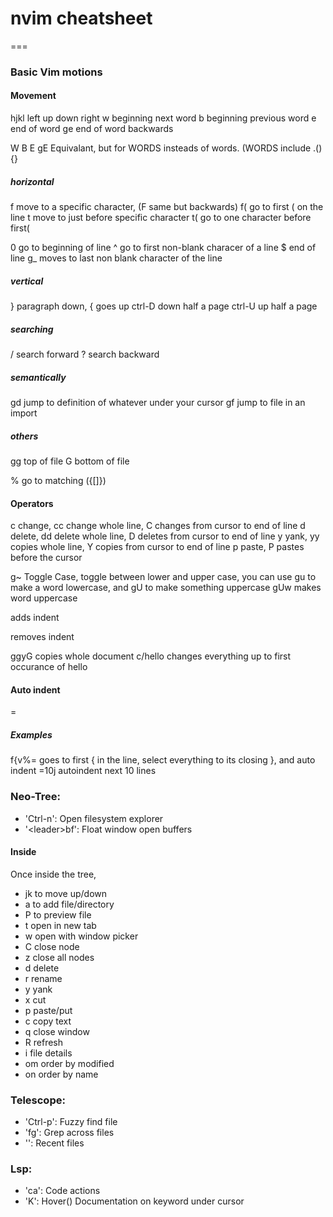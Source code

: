 # nvim cheatsheet
===

### Basic Vim motions
#### Movement
hjkl
left up down right
w
beginning next word
b
beginning previous word
e
end of word
ge
end of word backwards

W B E gE
Equivalant, but for WORDS insteads of words. (WORDS include .(){}

##### horizontal

f
move to a specific character, (F same but backwards)
f(
go to first ( on the line
t
move to just before specific character
t(
go to one character before first(

0
go to beginning of line
^
go to first non-blank characer of a line
$
end of line
g_
moves to last non blank character of the line

##### vertical

}
paragraph down, { goes up
ctrl-D
down half a page
ctrl-U
up half a page

##### searching
/
search forward
?
search backward

##### semantically
gd
jump to definition of whatever under your cursor
gf
jump to file in an import

##### others
gg
top of file
G
bottom of file

%
go to matching ({[]})

#### Operators
c
change, cc change whole line, C changes from cursor to end of line
d
delete, dd delete whole line, D deletes from cursor to end of line
y
yank, yy copies whole line, Y copies from cursor to end of line
p
paste, P pastes before the cursor

g~
Toggle Case, toggle between lower and upper case, you can use gu to make a word lowercase, and gU to make something uppercase
gUw makes word uppercase

>
adds indent
>
removes indent

ggyG
copies whole document
c/hello
changes everything up to first occurance of hello


#### Auto indent
=

##### Examples
f{v%=
goes to first { in the line, select everything to its closing }, and auto indent
=10j
autoindent next 10 lines


### Neo-Tree:
* 'Ctrl-n': Open filesystem explorer
* '\<leader>bf': Float window open buffers

#### Inside
Once inside the tree, 
* jk to move up/down
* a to add file/directory
* P to preview file
* t open in new tab
* w open with window picker
* C close node
* z close all nodes
* d delete
* r rename
* y yank
* x cut
* p paste/put
* c copy text
* q close window
* R refresh
* i file details
* om order by modified
* on order by name

### Telescope:
* 'Ctrl-p': Fuzzy find file
* '<leader>fg': Grep across files
* '<leader><leader>': Recent files

### Lsp:
* '<leader>ca': Code actions
* 'K': Hover() Documentation on keyword under cursor

